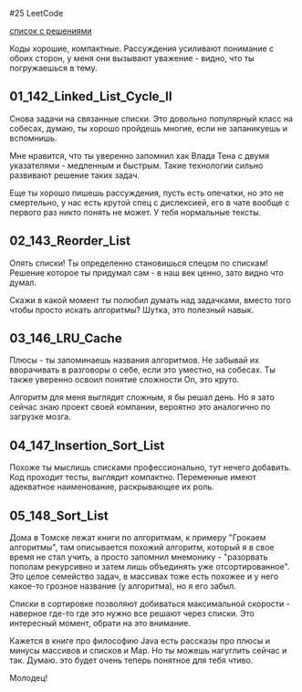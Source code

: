 #25 LeetCode

[список с решениями](https://github.com/Gedelborius/DededeWiki/blob/main/docs/wiki/leetcode/problems/00025_18.12.2024/readme.md)

Коды хорошие, компактные. Рассуждения усиливают понимание с обоих сторон, у меня они вызывают уважение - видно, что ты погружаешься в тему. 
 
## 01_142_Linked_List_Cycle_II
Снова задачи на связанные списки. Это довольно популярный класс на собесах, думаю, ты хорошо пройдешь многие, если не запаникуешь и вспомнишь.

Мне нравится, что ты уверенно запомнил хак Влада Тена с двумя указателями - медленным и быстрым. Такие технологии сильно развивают решение таких задач.

Еще ты хорошо пишешь рассуждения, пусть есть опечатки, но это не смертельно, у нас есть крутой спец с дислексией, его в чате вообще с первого раз никто понять не может. У тебя нормальные тексты. 

## 02_143_Reorder_List

Опять списки! Ты определенно становишься спецом по спискам! Решение которое ты придумал сам - в наш век ценно, зато видно что думал.

Скажи в какой момент ты полюбил думать над задачками, вместо того чтобы просто искать алгоритмы? Шутка, это полезный навык.

## 03_146_LRU_Cache

Плюсы - ты запоминаешь названия алгоритмов. Не забывай их вворачивать в разговоры о себе, если это уместно, на собесах. Ты также уверенно освоил понятие сложности On, это круто.

Алгоритм для меня выглядит сложным, я бы решал день. Но я зато сейчас знаю проект своей компании, вероятно это аналогично по загрузке мозга.

## 04_147_Insertion_Sort_List

Похоже ты мыслишь списками профессионально, тут нечего добавить. Код проходит тесты, выглядит компактно. Переменные имеют адекватное наименование, раскрывающее их роль.

## 05_148_Sort_List

Дома в Томске лежат книги по алгоритмам, к примеру "Грокаем алгоритмы", там описывается похожий алгоритм, который я в свое время не стал учить, а просто запомнил мнемонику - "разорвать пополам рекурсивно и затем лишь объединять уже отсортированное". Это целое семейство задач, в массивах тоже есть похожее и у него какое-то грозное название (у алгоритма), но я его забыл. 

Списки в сортировке позволяют добиваться максимальной скорости - наверное где-то где это нужно все решают через списки. Это интересный момент, обрати на это внимание.

Кажется в книге про философию Java есть рассказы про плюсы и минусы массивов и списков и Map. Но ты можешь нагуглить сейчас и так. Думаю. это будет очень теперь понятное для тебя чтиво.

Молодец!
